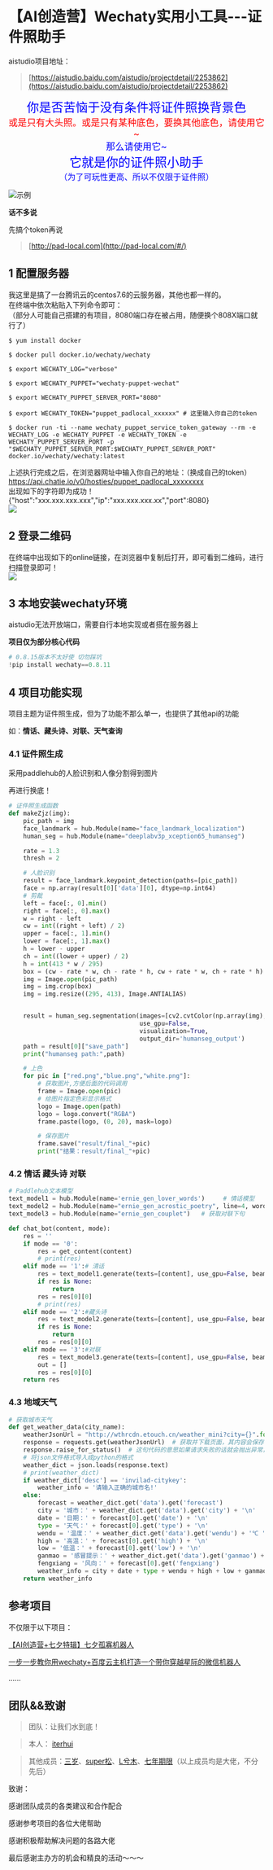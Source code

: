 # 【AI创造营】Wechaty实用小工具---证件照助手

aistudio项目地址：
> [https://aistudio.baidu.com/aistudio/projectdetail/2253862](https://aistudio.baidu.com/aistudio/projectdetail/2253862)

<center><font size="5px" color="blue">你是否苦恼于没有条件将证件照换背景色</font></center>

<center><font size="4px" color="red">或是只有大头照。或是只有某种底色，要换其他底色，请使用它~</font></center>

<center><font size="4px" color="blue">那么请使用它~</font></center>

<center><font size="5px" color="blue">它就是你的证件照小助手</font></center>

<center><font size="3px" color="blue">（为了可玩性更高、所以不仅限于证件照）</font></center>

![示例](https://github.com/ITerydh/AImaker-paddleMakePhoto/blob/main/%E6%B5%81%E7%A8%8B.png)


**话不多说**

先搞个token再说   
>[http://pad-local.com](http://pad-local.com/#/)

## 1 配置服务器

我这里是搞了一台腾讯云的centos7.6的云服务器，其他也都一样的。    
在终端中依次粘贴入下列命令即可：    
（部分人可能自己搭建的有项目，8080端口存在被占用，随便换个808X端口就行了）

```
$ yum install docker

$ docker pull docker.io/wechaty/wechaty

$ export WECHATY_LOG="verbose"

$ export WECHATY_PUPPET="wechaty-puppet-wechat"

$ export WECHATY_PUPPET_SERVER_PORT="8080"

$ export WECHATY_TOKEN="puppet_padlocal_xxxxxx" # 这里输入你自己的token

$ docker run -ti --name wechaty_puppet_service_token_gateway --rm -e WECHATY_LOG -e WECHATY_PUPPET -e WECHATY_TOKEN -e WECHATY_PUPPET_SERVER_PORT -p "$WECHATY_PUPPET_SERVER_PORT:$WECHATY_PUPPET_SERVER_PORT" docker.io/wechaty/wechaty:latest
```

上述执行完成之后，在浏览器网址中输入你自己的地址：（换成自己的token）   
https://api.chatie.io/v0/hosties/puppet_padlocal_xxxxxxxx   
出现如下的字符即为成功！   
{"host":"xxx.xxx.xxx.xxx","ip":"xxx.xxx.xxx.xx","port":8080}   
![](https://ai-studio-static-online.cdn.bcebos.com/fbd1ba23df4a418293320594d103a3ee5dbe24c29b254af1900f16a11d90e4c6)   

## 2 登录二维码

在终端中出现如下的online链接，在浏览器中复制后打开，即可看到二维码，进行扫描登录即可！        
![](https://ai-studio-static-online.cdn.bcebos.com/abd2071b3e6040a4bbfbbc6bf2c1a0b858c8d8909844407082f7c9429cc64c44)



## 3 本地安装wechaty环境

aistudio无法开放端口，需要自行本地实现或者搭在服务器上

**项目仅为部分核心代码**


```python
# 0.8.15版本不太好使 切勿踩坑
!pip install wechaty==0.8.11
```

## 4 项目功能实现

项目主题为证件照生成，但为了功能不那么单一，也提供了其他api的功能

如：**情话、藏头诗、对联、天气查询**

### 4.1 证件照生成

采用paddlehub的人脸识别和人像分割得到图片

再进行换底！


```python
# 证件照生成函数
def makeZjz(img):
    pic_path = img
    face_landmark = hub.Module(name="face_landmark_localization")
    human_seg = hub.Module(name="deeplabv3p_xception65_humanseg")

    rate = 1.3
    thresh = 2

    # 人脸识别
    result = face_landmark.keypoint_detection(paths=[pic_path])
    face = np.array(result[0]['data'][0], dtype=np.int64)
    # 剪裁
    left = face[:, 0].min()
    right = face[:, 0].max()
    w = right - left
    cw = int((right + left) / 2)
    upper = face[:, 1].min()
    lower = face[:, 1].max()
    h = lower - upper
    ch = int((lower + upper) / 2)
    h = int(413 * w / 295)
    box = (cw - rate * w, ch - rate * h, cw + rate * w, ch + rate * h)
    img = Image.open(pic_path)
    img = img.crop(box)
    img = img.resize((295, 413), Image.ANTIALIAS)


    result = human_seg.segmentation(images=[cv2.cvtColor(np.array(img), cv2.COLOR_RGB2BGR)],
                                    use_gpu=False,
                                    visualization=True,
                                    output_dir='humanseg_output')
    path = result[0]["save_path"]
    print("humanseg path:",path)

    # 上色
    for pic in ["red.png","blue.png","white.png"]:
        # 获取图片,方便后面的代码调用
        frame = Image.open(pic)
        # 给图片指定色彩显示格式
        logo = Image.open(path)
        logo = logo.convert("RGBA")
        frame.paste(logo, (0, 20), mask=logo)

        # 保存图片
        frame.save("result/final_"+pic)
        print("结果：result/final_"+pic)
```

### 4.2 情话 藏头诗 对联


```python
# Paddlehub文本模型
text_model1 = hub.Module(name='ernie_gen_lover_words')     # 情话模型
text_model2 = hub.Module(name="ernie_gen_acrostic_poetry", line=4, word=7)   # 藏头诗模型
text_model3 = hub.Module(name="ernie_gen_couplet")   # 获取对联下句

def chat_bot(content, mode):
    res = ''
    if mode == '0':
        res = get_content(content)
        # print(res)
    elif mode == '1':# 清话
        res = text_model1.generate(texts=[content], use_gpu=False, beam_width=1)
        if res is None:
            return
        res = res[0][0]
        # print(res)
    elif mode == '2':#藏头诗
        res = text_model2.generate(texts=[content], use_gpu=False, beam_width=1)
        if res is None:
            return
        res = res[0][0]
    elif mode == '3':#对联
        res = text_model3.generate(texts=[content], use_gpu=False, beam_width=1)
        out = []
        res = res[0][0]
    return res
```

### 4.3 地域天气


```python
# 获取城市天气
def get_weather_data(city_name):
    weatherJsonUrl = "http://wthrcdn.etouch.cn/weather_mini?city={}".format(city_name)  # 将链接定义为一个字符串
    response = requests.get(weatherJsonUrl)  # 获取并下载页面，其内容会保存在respons.text成员变量里面
    response.raise_for_status()  # 这句代码的意思如果请求失败的话就会抛出异常，请求正常就上面也不会做
    # 将json文件格式导入成python的格式
    weather_dict = json.loads(response.text)
    # print(weather_dict)
    if weather_dict['desc'] == 'invilad-citykey':
        weather_info = '请输入正确的城市名!'
    else:
        forecast = weather_dict.get('data').get('forecast')
        city = '城市：' + weather_dict.get('data').get('city') + '\n'
        date = '日期：' + forecast[0].get('date') + '\n'
        type = '天气：' + forecast[0].get('type') + '\n'
        wendu = '温度：' + weather_dict.get('data').get('wendu') + '℃ ' + '\n'
        high = '高温：' + forecast[0].get('high') + '\n'
        low = '低温：' + forecast[0].get('low') + '\n'
        ganmao = '感冒提示：' + weather_dict.get('data').get('ganmao') + '\n'
        fengxiang = '风向：' + forecast[0].get('fengxiang')
        weather_info = city + date + type + wendu + high + low + ganmao + fengxiang
    return weather_info
```

## 参考项目

不仅限于以下项目：

[【AI创造营+七夕特辑】七夕孤寡机器人](https://aistudio.baidu.com/aistudio/projectdetail/2263052)

[一步一步教你用wechaty+百度云主机打造一个带你穿越星际的微信机器人](https://aistudio.baidu.com/aistudio/projectdetail/2177502)

......

## 团队&&致谢

>团队：让我们水到底！    

> 本人： [iterhui](https://aistudio.baidu.com/aistudio/personalcenter/thirdview/643467)    

>其他成员：[三岁](https://aistudio.baidu.com/aistudio/personalcenter/thirdview/284366)、[super松](https://aistudio.baidu.com/aistudio/personalcenter/thirdview/279448)、[L兮木](https://aistudio.baidu.com/aistudio/personalcenter/thirdview/891283)、[七年期限](https://aistudio.baidu.com/aistudio/personalcenter/thirdview/58637)（以上成员均是大佬，不分先后）

致谢：

感谢团队成员的各类建议和合作配合

感谢参考项目的各位大佬帮助

感谢积极帮助解决问题的各路大佬

最后感谢主办方的机会和精良的活动～～～

